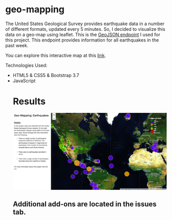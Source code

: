 # geo-mapping

The United States Geological Survey provides earthquake data in a number of different formats, updated every 5 minutes. So, I decided to visualize this data on a geo-map using leaflet. This is the [GeoJSON endpoint](https://earthquake.usgs.gov/earthquakes/feed/v1.0/summary/all_week.geojson) I used for this project. This endpoint provides information for all earthquakes in the past week. 

You can explore this interactive map at this [link](https://bobbytaylor82.github.io/geo-mapping/).


Technologies Used: 
<ul>
<li>HTML5 & CSS5 & Bootstrap 3.7</li>
<li>JavaScript</li>
  
# Results 

![](img.png)

## Additional add-ons are located in the issues tab.
